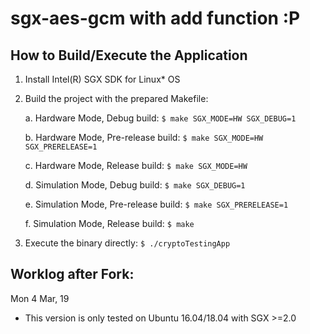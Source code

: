 # sgx-aes-gcm with add function :P

## How to Build/Execute the Application 
1. Install Intel(R) SGX SDK for Linux* OS
2. Build the project with the prepared Makefile:

    a. Hardware Mode, Debug build:
`
    $ make SGX_MODE=HW SGX_DEBUG=1
`

    b. Hardware Mode, Pre-release build:
`
    $ make SGX_MODE=HW SGX_PRERELEASE=1
`

    c. Hardware Mode, Release build:
`
    $ make SGX_MODE=HW
`

    d. Simulation Mode, Debug build:
`
    $ make SGX_DEBUG=1
`

    e. Simulation Mode, Pre-release build:
`
    $ make SGX_PRERELEASE=1
`

    f. Simulation Mode, Release build:
`
    $ make
`

3. Execute the binary directly:
`
    $ ./cryptoTestingApp
`

## Worklog after Fork:
Mon 4 Mar, 19
- This version is only tested on Ubuntu 16.04/18.04 with SGX >=2.0
